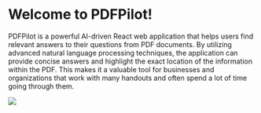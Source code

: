 # Welcome to PDFPilot!

PDFPilot is a powerful AI-driven React web application that helps users find relevant answers to their questions from PDF documents. By utilizing advanced natural language processing techniques, the application can provide concise answers and highlight the exact location of the information within the PDF. This makes it a valuable tool for businesses and organizations that work with many handouts and often spend a lot of time going through them.






![](https://github.com/nixknameee/pdf_pilot/blob/main/pdfpilot/public/ezgif.com-video-to-gif.gif)

                                                            
